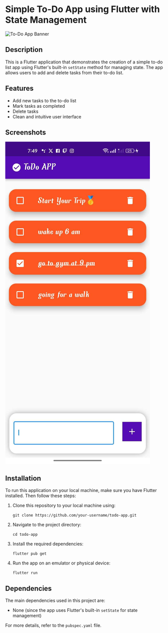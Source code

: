 # Simple To-Do App using Flutter with State Management

![To-Do App Banner](https://example.com/images/todo_app_banner.png)

## Description

This is a Flutter application that demonstrates the creation of a simple to-do list app using Flutter's built-in `setState` method for managing state. The app allows users to add and delete tasks from their to-do list.

## Features

- Add new tasks to the to-do list
- Mark tasks as completed
- Delete tasks
- Clean and intuitive user interface

## Screenshots

![To-Do App Screenshot 1](screenshots/todoapp.jpg)


## Installation

To run this application on your local machine, make sure you have Flutter installed. Then follow these steps:

1. Clone this repository to your local machine using:
   ```
   git clone https://github.com/your-username/todo-app.git
   ```

2. Navigate to the project directory:
   ```
   cd todo-app
   ```

3. Install the required dependencies:
   ```
   flutter pub get
   ```

4. Run the app on an emulator or physical device:
   ```
   flutter run
   ```

## Dependencies

The main dependencies used in this project are:

- None (since the app uses Flutter's built-in `setState` for state management)

For more details, refer to the `pubspec.yaml` file.
